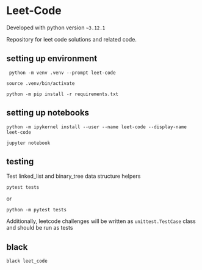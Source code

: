 # Leet-Code
Developed with python version `~3.12.1`

Repository for leet code solutions and related code.

## setting up environment
```shell
 python -m venv .venv --prompt leet-code
```

```shell
source .venv/bin/activate
```

```shell
python -m pip install -r requirements.txt
```
## setting up notebooks
```shell
python -m ipykernel install --user --name leet-code --display-name leet-code
```

```shell
jupyter notebook
```

## testing
Test linked_list and binary_tree data structure helpers

```shell
pytest tests
```
or
```shell
python -m pytest tests
```
Additionally, leetcode challenges will be written as `unittest.TestCase` class and should be run as tests

## black
```shell
black leet_code
```
